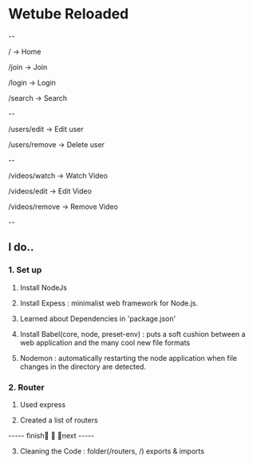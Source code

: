 # Wetube Reloaded
--

/ -> Home

/join -> Join

/login -> Login

/search -> Search

--

/users/edit -> Edit user

/users/remove -> Delete user

--

/videos/watch -> Watch Video

/videos/edit -> Edit Video

/videos/remove -> Remove Video

--



## I do..

### 1. Set up

1. Install NodeJs

2. Install Expess : minimalist web framework for Node.js.

3. Learned about Dependencies in 'package.json'

4. Install Babel(core, node, preset-env) : puts a soft cushion between a web application and the many cool new file formats

5. Nodemon : automatically restarting the node application when file changes in the directory are detected.

### 2. Router

1. Used express

2. Created a list of routers

-----  finish🔺 🔰 🔻next  -----

3. Cleaning the Code : folder(/routers, /)
     exports & imports
